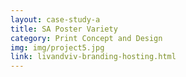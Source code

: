```yaml
---
layout: case-study-a
title: SA Poster Variety
category: Print Concept and Design
img: img/project5.jpg
link: livandviv-branding-hosting.html
---
```

